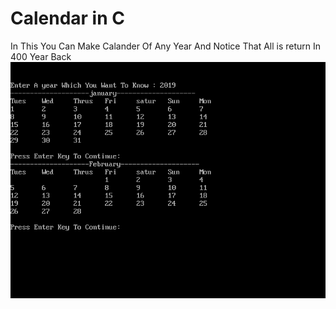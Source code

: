 # Calendar in C
In This You Can Make Calander Of Any Year And Notice That All is return In 400 Year Back
![Calander Output](https://github.com/akshay190/CalanderInC/blob/master/Screenshot%20(92).png)
